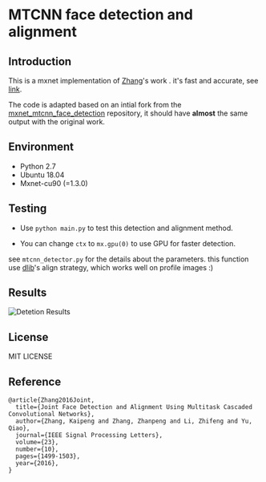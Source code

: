 # MTCNN face detection and alignment

## Introduction

  This is a mxnet implementation of [Zhang](https://kpzhang93.github.io/)'s work **<Joint Face Detection and Alignment using Multi-task Cascaded Convolutional Neural Networks>**. it's fast and accurate,  see [link](https://github.com/kpzhang93/MTCNN_face_detection_alignment). 

  The code is adapted based on an intial fork from the [mxnet_mtcnn_face_detection](https://github.com/YYuanAnyVision/mxnet_mtcnn_face_detection) repository, it should have **almost** the same output with the original work.  


## Environment

-   Python 2.7 
-   Ubuntu 18.04
-   Mxnet-cu90 (=1.3.0)

## Testing

-   Use `python main.py` to test this detection and alignment method.

-   You can change `ctx` to `mx.gpu(0)` to use GPU for faster detection.


see `mtcnn_detector.py` for the details about the parameters. this function use [dlib](http://dlib.net/)'s align strategy, which works well on profile images :) 

## Results

![Detetion Results](https://raw.githubusercontent.com/deepinx/mtcnn-face-detection/master/sample-images/detection_result.png)



## License

MIT LICENSE



## Reference
```
@article{Zhang2016Joint,
  title={Joint Face Detection and Alignment Using Multitask Cascaded Convolutional Networks},
  author={Zhang, Kaipeng and Zhang, Zhanpeng and Li, Zhifeng and Yu, Qiao},
  journal={IEEE Signal Processing Letters},
  volume={23},
  number={10},
  pages={1499-1503},
  year={2016},
}
```
